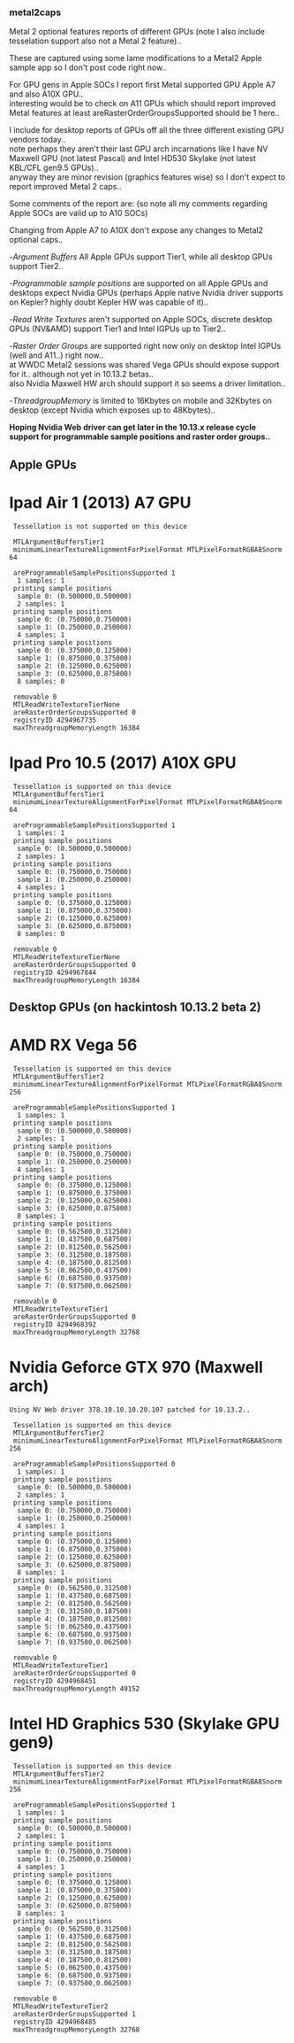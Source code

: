 ### metal2caps

Metal 2 optional features reports of different GPUs (note I also include tesselation support also not a Metal 2 feature)..

These are captured using some lame modifications to a Metal2 Apple sample app so I don't post code right now..

For GPU gens in Apple SOCs I report first Metal supported GPU Apple A7 and also A10X GPU..</br>
interesting would be to check on A11 GPUs which should report improved Metal features at least areRasterOrderGroupsSupported should be 1 here..

I include for desktop reports of GPUs off all the three different existing GPU vendors today..</br>
note perhaps they aren't their last GPU arch incarnations like I have NV Maxwell GPU (not latest Pascal) and Intel HD530 Skylake (not latest KBL/CFL gen9.5 GPUs)..</br>
anyway they are minor revision (graphics features wise) so I don't expect to report improved Metal 2 caps..

Some comments of the report are:
(so note all my comments regarding Apple SOCs are valid up to A10 SOCs)

Changing from Apple A7 to A10X don't expose any changes to Metal2 optional caps..

-*Argument Buffers* All Apple GPUs support Tier1, while all desktop GPUs support Tier2..</br>

-*Programmable sample positions* are supported on all Apple GPUs and desktops expect Nvidia GPUs (perhaps Apple native Nvidia driver supports on Kepler? highly doubt Kepler HW was capable of it)..</br>

-*Read Write Textures* aren't supported on Apple SOCs, discrete desktop GPUs (NV&AMD) support Tier1 and Intel IGPUs up to Tier2..</br>

-*Raster Order Groups* are supported right now only on desktop Intel IGPUs (well and A11..) right now..</br>
at WWDC Metal2 sessions was shared Vega GPUs should expose support for it.. although not yet in 10.13.2 betas..</br>
also Nvidia Maxwell HW arch should support it so seems a driver limitation..</br>

-*ThreadgroupMemory* is limited to 16Kbytes on mobile and 32Kbytes on desktop (except Nvidia which exposes up to 48Kbytes)..

**Hoping Nvidia Web driver can get later in the 10.13.x release cycle support for programmable sample positions and raster order groups..**


## Apple GPUs

# Ipad Air 1 (2013) A7 GPU

```
 Tessellation is not supported on this device

 MTLArgumentBuffersTier1
 minimumLinearTextureAlignmentForPixelFormat MTLPixelFormatRGBA8Snorm 64
 
 areProgrammableSamplePositionsSupported 1
  1 samples: 1
 printing sample positions
  sample 0: (0.500000,0.500000)
  2 samples: 1
 printing sample positions
  sample 0: (0.750000,0.750000)
  sample 1: (0.250000,0.250000)
  4 samples: 1
 printing sample positions
  sample 0: (0.375000,0.125000)
  sample 1: (0.875000,0.375000)
  sample 2: (0.125000,0.625000)
  sample 3: (0.625000,0.875000)
  8 samples: 0
 
 removable 0
 MTLReadWriteTextureTierNone
 areRasterOrderGroupsSupported 0
 registryID 4294967735
 maxThreadgroupMemoryLength 16384
````

# Ipad Pro 10.5 (2017) A10X GPU

```
 Tessellation is supported on this device
 MTLArgumentBuffersTier1
 minimumLinearTextureAlignmentForPixelFormat MTLPixelFormatRGBA8Snorm 64
 
 areProgrammableSamplePositionsSupported 1
  1 samples: 1
 printing sample positions
  sample 0: (0.500000,0.500000)
  2 samples: 1
 printing sample positions
  sample 0: (0.750000,0.750000)
  sample 1: (0.250000,0.250000)
  4 samples: 1
 printing sample positions
  sample 0: (0.375000,0.125000)
  sample 1: (0.875000,0.375000)
  sample 2: (0.125000,0.625000)
  sample 3: (0.625000,0.875000)
  8 samples: 0
 
 removable 0
 MTLReadWriteTextureTierNone
 areRasterOrderGroupsSupported 0
 registryID 4294967844
 maxThreadgroupMemoryLength 16384
```  

## Desktop GPUs (on hackintosh 10.13.2 beta 2)


# AMD RX Vega 56

```
 Tessellation is supported on this device
 MTLArgumentBuffersTier2
 minimumLinearTextureAlignmentForPixelFormat MTLPixelFormatRGBA8Snorm 256
 
 areProgrammableSamplePositionsSupported 1
  1 samples: 1
 printing sample positions
  sample 0: (0.500000,0.500000)
  2 samples: 1
 printing sample positions
  sample 0: (0.750000,0.750000)
  sample 1: (0.250000,0.250000)
  4 samples: 1
 printing sample positions
  sample 0: (0.375000,0.125000)
  sample 1: (0.875000,0.375000)
  sample 2: (0.125000,0.625000)
  sample 3: (0.625000,0.875000)
  8 samples: 1
 printing sample positions
  sample 0: (0.562500,0.312500)
  sample 1: (0.437500,0.687500)
  sample 2: (0.812500,0.562500)
  sample 3: (0.312500,0.187500)
  sample 4: (0.187500,0.812500)
  sample 5: (0.062500,0.437500)
  sample 6: (0.687500,0.937500)
  sample 7: (0.937500,0.062500)
 
 removable 0
 MTLReadWriteTextureTier1
 areRasterOrderGroupsSupported 0
 registryID 4294968392
 maxThreadgroupMemoryLength 32768
```

# Nvidia Geforce GTX 970 (Maxwell arch) 

```
Using NV Web driver 378.10.10.10.20.107 patched for 10.13.2..

 Tessellation is supported on this device
 MTLArgumentBuffersTier2
 minimumLinearTextureAlignmentForPixelFormat MTLPixelFormatRGBA8Snorm 256
 
 areProgrammableSamplePositionsSupported 0
  1 samples: 1
 printing sample positions
  sample 0: (0.500000,0.500000)
  2 samples: 1
 printing sample positions
  sample 0: (0.750000,0.750000)
  sample 1: (0.250000,0.250000)
  4 samples: 1
 printing sample positions
  sample 0: (0.375000,0.125000)
  sample 1: (0.875000,0.375000)
  sample 2: (0.125000,0.625000)
  sample 3: (0.625000,0.875000)
  8 samples: 1
 printing sample positions
  sample 0: (0.562500,0.312500)
  sample 1: (0.437500,0.687500)
  sample 2: (0.812500,0.562500)
  sample 3: (0.312500,0.187500)
  sample 4: (0.187500,0.812500)
  sample 5: (0.062500,0.437500)
  sample 6: (0.687500,0.937500)
  sample 7: (0.937500,0.062500)
 
 removable 0
 MTLReadWriteTextureTier1
 areRasterOrderGroupsSupported 0
 registryID 4294968451
 maxThreadgroupMemoryLength 49152
```

# Intel HD Graphics 530 (Skylake GPU gen9)

```
 Tessellation is supported on this device
 MTLArgumentBuffersTier2
 minimumLinearTextureAlignmentForPixelFormat MTLPixelFormatRGBA8Snorm 256
 
 areProgrammableSamplePositionsSupported 1
  1 samples: 1
 printing sample positions
  sample 0: (0.500000,0.500000)
  2 samples: 1
 printing sample positions
  sample 0: (0.750000,0.750000)
  sample 1: (0.250000,0.250000)
  4 samples: 1
 printing sample positions
  sample 0: (0.375000,0.125000)
  sample 1: (0.875000,0.375000)
  sample 2: (0.125000,0.625000)
  sample 3: (0.625000,0.875000)
  8 samples: 1
 printing sample positions
  sample 0: (0.562500,0.312500)
  sample 1: (0.437500,0.687500)
  sample 2: (0.812500,0.562500)
  sample 3: (0.312500,0.187500)
  sample 4: (0.187500,0.812500)
  sample 5: (0.062500,0.437500)
  sample 6: (0.687500,0.937500)
  sample 7: (0.937500,0.062500)
  
 removable 0
 MTLReadWriteTextureTier2
 areRasterOrderGroupsSupported 1
 registryID 4294968485
 maxThreadgroupMemoryLength 32768
```
